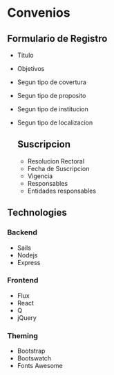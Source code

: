 # Convenios

## Formulario de Registro
- Titulo
- Objetivos
- Segun tipo de covertura
- Segun tipo de proposito
- Segun tipo de institucion
- Segun tipo de localizacion

  ## Suscripcion
  - Resolucion Rectoral
  - Fecha de Suscripcion
  - Vigencia
  - Responsables
  - Entidades responsables


## Technologies

### Backend
  - Sails
  - Nodejs
  - Express
    
### Frontend
  - Flux
  - React
  - Q
  - jQuery
### Theming
  - Bootstrap
  - Bootswatch
  - Fonts Awesome
